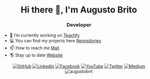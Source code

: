 

<h1 align="center">Hi there 👋, I'm Augusto Brito</h1>
<h3 align="center">Developer</h3>


- 🔭 I’m currently working on [Teachfy](https://github.com/teachfy) 
- 💻 You can find my projects here [Repositories](https://github.com/augustobritome?tab=repositories)
- 📫 How to reach me [Mail](mailto:augustobrito@outlook.com)
- 🌎 Stay up to date [Website](https://augustobrito.me)

<p align="center">
	<a href="https://github.com/augustobritome"><img src="https://img.shields.io/github/followers/terrytangyuan.svg?label=GitHub&style=social" alt="GitHub"></a>
	<a href="https://www.linkedin.com/in/augustobritome"><img src="https://img.shields.io/badge/LinkedIn--_.svg?style=social&logo=linkedin" alt="LinkedIn"></a>
	<a href="https://www.facebook.com/augustobritome"><img src="https://img.shields.io/badge/Facebook--_.svg?style=social&logo=facebook" alt="Facebook"></a>
	<a href="https://www.youtube.com/c/AugustoFBrito/videos?view_as=subscriber"><img src="https://img.shields.io/badge/YouTube--_.svg?style=social&logo=youtube" alt="YouTube"></a>
	<a href="https://www.twitter.com/augustobritome"><img src="https://img.shields.io/badge/Twitter--_.svg?style=social&logo=twitter" alt="Twitter"></a>
	<a href="https://medium.com/@augustobritome"><img src="https://img.shields.io/badge/Medium--_.svg?style=social&logo=medium" alt="Medium"></a>
	<img src="https://komarev.com/ghpvc/?username=augustobritome" alt="augustobrit" />
</p>


